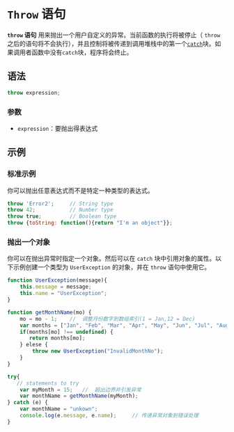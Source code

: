 # `Throw` 语句

**`throw` 语句**  用来抛出一个用户自定义的异常。当前函数的执行将被停止（ `throw` 之后的语句将不会执行），并且控制将被传递到调用堆栈中的第一个[`catch`](https://developer.mozilla.org/zh-CN/docs/Web/JavaScript/Reference/Statements/try...catch)块。如果调用者函数中没有`catch`块，程序将会终止。

## 语法

```javascript
throw expression;
```

### 参数

- `expression`：要抛出得表达式

## 示例

### 标准示例

你可以抛出任意表达式而不是特定一种类型的表达式。

```javascript
throw 'Error2';		// String type
throw 42;			// Number type
throw true;			// Boolean type
throw {toString: function(){return "I'm an object"}};
```

### 抛出一个对象

你可以在抛出异常时指定一个对象。然后可以在 `catch` 块中引用对象的属性。以下示例创建一个类型为 `UserException` 的对象，并在 `throw` 语句中使用它。

```javascript
function UserException(message){
    this.message = message;
    this.name = "UserException";
}

function getMonthName(mo) {
    mo = mo - 1;	//	调整月份数字到数组索引(1 = Jan,12 = Dec)
    var months = ["Jan", "Feb", "Mar", "Apr", "May", "Jun", "Jul", "Aug", "Sep", "Oct", "Nov", "Dec"];
    if(months[mo] !== undefined) {
       return months[mo];   
    } elese {
        throw new UserException("InvalidMonthNo");
    }
}

try{
   // statements to try 
    var myMonth = 15;	//	超出边界并引发异常
    var monthName = getMonthName(myMonth);
} catch (e) {
    var monthName = "unkown";
    console.log(e.message, e.name);		// 传递异常对象到错误处理
}
```

